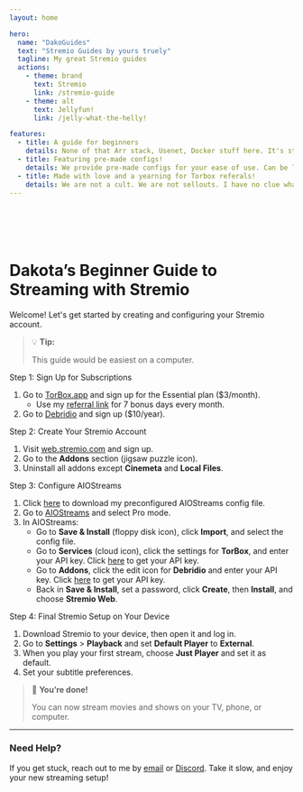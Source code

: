 ```yaml
---
layout: home

hero:
  name: "DakoGuides"
  text: "Stremio Guides by yours truely"
  tagline: My great Stremio guides
  actions:
    - theme: brand
      text: Stremio
      link: /stremio-guide
    - theme: alt
      text: Jellyfun!
      link: /jelly-what-the-helly!

features:
  - title: A guide for beginners
    details: None of that Arr stack, Usenet, Docker stuff here. It's straight and to the point. be up and runing in 10 minutes or money back (this is free...)
  - title: Featuring pre-made configs!
    details: We provide pre-made configs for your ease of use. Can be later customised in the AIOStream dashboard.
  - title: Made with love and a yearning for Torbox referals!
    details: We are not a cult. We are not sellouts. I have no clue what you mean. Hey, do you like cats btw?
---
```

# ‎ 

# Dakota’s Beginner Guide to Streaming with Stremio

Welcome! Let's get started by creating and configuring your Stremio account.

> 💡 **Tip:**
>
> This guide would be easiest on a computer.

Step 1: Sign Up for Subscriptions
1. Go to [TorBox.app](https://torbox.app) and sign up for the Essential plan ($3/month).
   - Use my [referral link](https://torbox.app/subscription?referral=7a2aa2e2-337b-4302-ab41-7ecf1caf0cf1) for 7 bonus days every month.
2. Go to [Debridio](https://debridio.com/) and sign up ($10/year).

Step 2: Create Your Stremio Account
1. Visit [web.stremio.com](https://web.stremio.com/) and sign up.
2. Go to the **Addons** section (jigsaw puzzle icon).
3. Uninstall all addons except **Cinemeta** and **Local Files**.

Step 3: Configure AIOStreams
1. Click [here](https://drive.proton.me/urls/VP9JDB688G#rp9S59dNM0bj) to download my preconfigured AIOStreams config file.
2. Go to [AIOStreams](https://aio.atbphosting.com/stremio/configure) and select Pro mode.
3. In AIOStreams:
    - Go to **Save & Install** (floppy disk icon), click **Import**, and select the config file.
    - Go to **Services** (cloud icon), click the settings for **TorBox**, and enter your API key. Click [here](https://torbox.app/settings?section=account) to get your API key.
    - Go to **Addons**, click the edit icon for **Debridio** and enter your API key. Click [here](https://debridio.com/account) to get your API key.
    - Back in **Save & Install**, set a password, click **Create**, then **Install**, and choose **Stremio Web**.

Step 4: Final Stremio Setup on Your Device
1. Download Stremio to your device, then open it and log in.
2. Go to **Settings** > **Playback** and set **Default Player** to **External**.
3. When you play your first stream, choose **Just Player** and set it as default.
4. Set your subtitle preferences.

> 🎉 **You’re done!**
>
> You can now stream movies and shows on your TV, phone, or computer.

---

### Need Help?

If you get stuck, reach out to me by [email](mailto:projectivy@ducky.mozmail.com?subject=Projectivy%20Launcher%20Settings&body=Hello!%20I'd%20like%20your%20Projectivy%20launcher%20settings%20file%20please.) or [Discord](https://discord.com/users/1319866328848400415).
Take it slow, and enjoy your new streaming setup!
